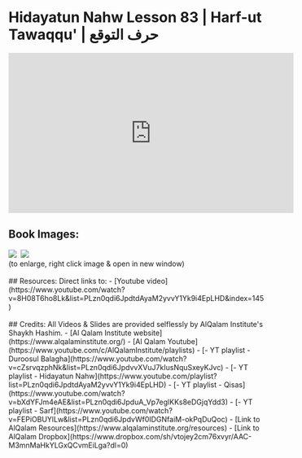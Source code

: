 # Hidayatun Nahw Lesson 83 | Harf-ut Tawaqqu' | حرف التوقع

<iframe width="560" height="315" src="https://www.youtube-nocookie.com/embed/8H08T6ho8Lk?start=0" frameborder="0" allow="accelerometer; autoplay; encrypted-media; gyroscope; picture-in-picture" allowfullscreen="allowfullscreen"></iframe><BR>

<H2>Book Images:</H2>
<IMG SRC='https://arshare.github.io/resources_hidayatunnahw_book_images/121.png' class=bookpage style="max-width: 30%;">&nbsp;&nbsp;<IMG SRC='https://arshare.github.io/resources_hidayatunnahw_book_images/122.png' class=bookpage style="max-width: 30%;">&nbsp;&nbsp;<BR>(to enlarge, right click image & open in new window)<BR><BR>
## Resources:
Direct links to:
- [Youtube video](https://www.youtube.com/watch?v=8H08T6ho8Lk&list=PLzn0qdi6JpdtdAyaM2yvvY1Yk9i4EpLHD&index=145)
<BR><BR>
## Credits:
All Videos & Slides are provided selflessly by AlQalam Institute's Shaykh Hashim.
- [Al Qalam Institute website](https://www.alqalaminstitute.org/)
- [Al Qalam Youtube](https://www.youtube.com/c/AlQalamInstitute/playlists)
- [- YT playlist - Duroosul Balagha](https://www.youtube.com/watch?v=cZsrvqzphNk&list=PLzn0qdi6JpdvvXVuJ7kIusNquSxeyKJvc)
- [- YT playlist - Hidayatun Nahw](https://www.youtube.com/playlist?list=PLzn0qdi6JpdtdAyaM2yvvY1Yk9i4EpLHD)
- [- YT playlist - Qisas](https://www.youtube.com/watch?v=bXdYFJm4eAE&list=PLzn0qdi6JpduA_Vp7eglKKs8eDGjqYdd3)
- [- YT playlist - Sarf](https://www.youtube.com/watch?v=FEPiOBUYlLw&list=PLzn0qdi6JpdvWf0IDGNfaiM-okPqDuQoc)
- [Link to AlQalam Resources](https://www.alqalaminstitute.org/resources)
- [Link to AlQalam Dropbox](https://www.dropbox.com/sh/vtojey2cm76xvyr/AAC-M3mnMaHkYLGxQCvmEiLga?dl=0)
